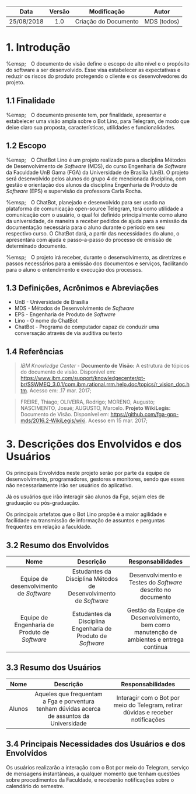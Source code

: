 |Data| Versão |Modificação|Autor|
|:---:|:---:|:---:|:--:|
| 25/08/2018 |   1.0  | Criação do Documento| MDS (todos) |

# 1. Introdução

<p aligng="justify"> %emsp;&emsp;O documento de visão define o escopo de alto nível e o propósito do software a ser desenvolvido. Esse visa estabelecer as expectativas e reduzir os riscos do produto protegendo o cliente e os desenvolvedores do projeto.</p>

## 1.1 Finalidade 

<p aligng="justify"> %emsp;&emsp;O documento presente tem, por finalidade, apresentar e estabelecer uma visão ampla sobre o Bot Lino, para Telegram, de modo que deixe claro sua proposta, características, utilidades e funcionalidades.</p>

## 1.2 Escopo 

<p aligng="justify"> %emsp;&emsp;O ChatBot Lino é um projeto realizado para a disciplina Métodos de Desenvolvimento de <i>Software</i> (MDS), do curso Engenharia de <i>Software</i> da Faculdade UnB Gama (FGA) da Universidade de Brasília (UnB). O projeto será desenvolvido pelos alunos do grupo 4 de mencionada disciplina, com gestão e orientação dos alunos da disciplina Engenharia de Produto de <i>Software</i> (EPS) e supervisão da professora Carla Rocha.</p>
<p aligng="justify"> %emsp;&emsp;O ChatBot, planejado e desenvolvido para ser usado na plataforma de comunicação open-source Telegram, terá como utilidade a comunicação com o usuário, o qual foi definido principalmente como aluno da universidade, de maneira a receber pedidos de ajuda para a emissão da documentação necessária para o aluno durante o período em seu respectivo curso. O ChatBot dará, a partir das necessidades do aluno, o apresentára com ajuda e passo-a-passo do processo de emissão de determinado documento.</p> 
<p aligng="justify"> %emsp;&emsp;O projeto irá receber, durante o desenvolvimento, as diretrizes e passos necessários para a emissão dos documentos e serviços, facilitando para o aluno o entendimento e execução dos processos.</p> 

## 1.3 Definições, Acrônimos e Abreviações

* UnB - Universidade de Brasília
* MDS - Métodos de Desenvolvimento de <i>Software</i>
* EPS - Engenharia de Produto de <i>Software</i>
* Lino - O nome do ChatBot
* ChatBot - Programa de computador capaz de conduzir uma conversação através de via auditiva ou texto

## 1.4 Referências

><i>IBM Knowledge Center</i> - <b>Documento de Visão:</b> A estrutura de tópicos do documento de visão. Disponível em: <a href="https://www.ibm.com/support/knowledgecenter/pt-br/SSWMEQ_3.0.1/com.ibm.rational.rrm.help.doc/topics/r_vision_doc.htm" target="_blank">https://www.ibm.com/support/knowledgecenter/pt-br/SSWMEQ_3.0.1/com.ibm.rational.rrm.help.doc/topics/r_vision_doc.htm</a>. Acesso em: .17 mar. 2017;

>FREIRE, Thiago; OLIVEIRA, Rodrigo; MORENO, Augusto; NASCIMENTO, Josué; AUGUSTO, Marcelo. <b>Projeto WikiLegis:</b> Documento de Visão. Disponível em: <a href="https://github.com/fga-gpp-mds/2016.2-WikiLegis/wiki" target="_blank">https://github.com/fga-gpp-mds/2016.2-WikiLegis/wiki</a>. Acesso em 15 mar. 2017;

# 3. Descrições dos Envolvidos e dos Usuários

Os principais Envolvidos neste projeto serão por parte da equipe de desenvolvimento, programadores, gestores e monitores, sendo que esses não necessariamente irão ser usuários do aplicativo.

Já os usuários que irão interagir são alunos da Fga, sejam eles de graduação ou pós-graduação.

Os principais artefatos que o Bot Lino propõe é a maior agilidade e facilidade na transmissão de informação de assuntos e perguntas frequentes em relação a faculdade.

## 3.2 Resumo dos Envolvidos

|Nome|Descrição|Responsabilidades|
|:---:|:---:|:---:|
|Equipe de desenvolvimento de *Software*|Estudantes da Disciplina Métodos de Desenvolvimento de *Software*|Desenvolvimento e Testes do *Software* descrito no documento|
|Equipe de Engenharia de Produto de *Software*|Estudantes da Disciplina Engenharia de Produto de *Software*|Gestão da Equipe de Desenvolvimento, bem como manutenção de ambientes e entrega contínua|

## 3.3 Resumo dos Usuários

|Nome|Descrição|Responsabilidades|
|:---:|:---:|:---:|
|Alunos|Aqueles que frequentam a Fga e porventura tenham dúvidas acerca de assuntos da Universidade|Interagir com o Bot por meio do Telegram, retirar dúvidas e receber notificações|

## 3.4 Principais Necessidades dos Usuários e dos Envolvidos

Os usuários realizarão a interação com o Bot por meio do Telegram, serviço de mensagens instantâneas, a qualquer momento que tenham questões sobre procedimentos da Faculdade, e receberão notificações sobre o calendário do semestre.
